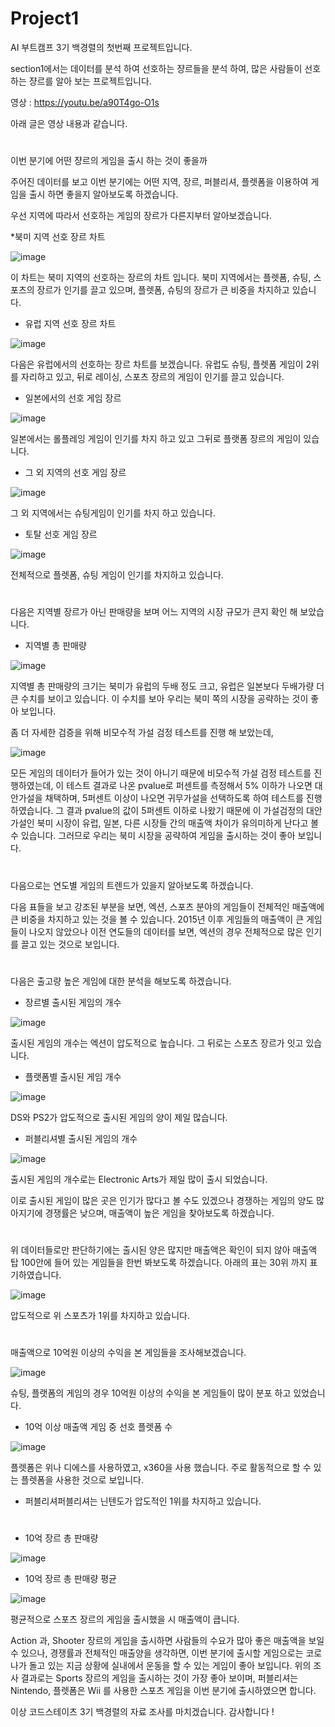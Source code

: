 # Project1
AI 부트캠프 3기 백경렬의 첫번째 프로젝트입니다.

section1에서는 데이터를 분석 하여 선호하는 쟝르들을 분석 하여, 많은 사람들이 선호하는 쟝르를 알아 보는 프로젝트입니다.

영상 : https://youtu.be/a90T4go-O1s

아래 글은 영상 내용과 같습니다.
# 
이번 분기에 어떤 쟝르의 게임을 출시 하는 것이 좋을까

주어진 데이터를 보고 이번 분기에는 어떤 지역, 장르, 퍼블리셔, 플렛폼을 이용하여 게임을 출시 하면 좋을지 알아보도록 하겠습니다.

우선 지역에 따라서 선호하는 게임의 장르가 다른지부터 알아보겠습니다.

 *북미 지역 선호 장르 차트
 
![image](https://user-images.githubusercontent.com/40240766/166125607-90a907d3-ea79-474c-811b-356f081d4455.png)

이 차트는 북미 지역의 선호하는 장르의 차트 입니다. 북미 지역에서는 플렛폼, 슈팅, 스포츠의 장르가 인기를 끌고 있으며, 플렛폼, 슈팅의 장르가 큰 비중을 차지하고 있습니다.

 * 유럽 지역 선호 장르 차트

![image](https://user-images.githubusercontent.com/40240766/166125627-721bb4eb-8274-4f51-a17a-dec37e06d61b.png)


다음은 유럽에서의 선호하는 장르 차트를 보겠습니다. 유럽도 슈팅, 플렛폼 게임이 2위를 자리하고 있고, 뒤로 레이싱, 스포츠 장르의 게임이 인기를 끌고 있습니다.

 * 일본에서의 선호 게임 장르

![image](https://user-images.githubusercontent.com/40240766/166125629-695b0681-052d-4c2c-9cd2-3480e9fa8c2c.png)

일본에서는 롤플레잉 게임이 인기를 차지 하고 있고 그뒤로 플랫폼 장르의 게임이 있습니다.

* 그 외 지역의 선호 게임 장르

![image](https://user-images.githubusercontent.com/40240766/166125633-4a4ad39d-528e-4f97-83bb-85bbfa7e1ae4.png)


그 외 지역에서는 슈팅게임이 인기를 차지 하고 있습니다.

* 토탈 선호 게임 장르

![image](https://user-images.githubusercontent.com/40240766/166125661-85d3a371-5554-4093-b899-6f8c252db8fe.png)


전체적으로 플렛폼, 슈팅 게임이 인기를 차지하고 있습니다.

#
다음은 지역별 장르가 아닌 판매량을 보며 어느 지역의 시장 규모가 큰지 확인 해 보았습니다.
* 지역별 총 판매량

![image](https://user-images.githubusercontent.com/40240766/166125664-6549c5a1-4801-4c64-9466-122808b9bfe8.png)


지역별 총 판매량의 크기는 북미가 유럽의 두배 정도 크고, 유럽은 일본보다 두배가량 더 큰 수치를 보이고 있습니다.
이 수치를 보아 우리는 북미 쪽의 시장을 공략하는 것이 좋아 보입니다.

좀 더 자세한 검증을 위해 비모수적 가설 검정 테스트를 진행 해 보았는데,

![image](https://user-images.githubusercontent.com/40240766/166125668-2925b4b0-fe0a-4b2a-bc34-821ccd71daf8.png)


모든 게임의 데이터가 들어가 있는 것이 아니기 때문에 비모수적 가설 검정 테스트를 진행하였는데, 이 테스트 결과로 나온 pvalue로 퍼센트를 측정해서 5% 이하가 나오면 대안가설을 채택하며, 5퍼센트 이상이 나오면 귀무가설을 선택하도록 하여 테스트를 진행 하였습니다. 그 결과 pvalue의 값이 5퍼센트 이하로 나왔기 때문에 이 가설검정의 대안가설인 북미 시장이 유럽, 일본, 다른 시장들 간의 매출액 차이가 유의미하게 난다고 볼 수 있습니다. 그러므로 우리는 북미 시장을 공략하여 게임을 출시하는 것이 좋아 보입니다.

#
다음으로는 연도별 게임의 트렌드가 있을지 알아보도록 하겠습니다.

다음 표들을 보고 강조된 부분을 보면, 엑션, 스포츠 분야의 게임들이 전체적인 매출액에 큰 비중을 차지하고 있는 것을 볼 수 있습니다.
2015년 이후 게임들의 매출액이 큰 게임들이 나오지 않았으나 이전 연도들의 데이터를 보면, 
엑션의 경우 전체적으로 많은 인기를 끌고 있는 것으로 보입니다.

# 
다음은 출고량 높은 게임에 대한 분석을 해보도록 하겠습니다.
* 장르별 출시된 게임의 개수

![image](https://user-images.githubusercontent.com/40240766/166125674-e8c35a50-27c5-42f5-bea3-b278da58a492.png)

출시된 게임의 개수는 엑션이 압도적으로 높습니다. 그 뒤로는 스포츠 장르가 잇고 있습니다.

* 플랫폼별 출시된 게임 개수

![image](https://user-images.githubusercontent.com/40240766/166125684-3f8c84a5-4bc1-473f-97cd-ca3f068e0046.png)

DS와 PS2가 압도적으로 출시된 게임의 양이 제일 많습니다.

* 퍼블리셔별 출시된 게임의 개수

![image](https://user-images.githubusercontent.com/40240766/166125692-70cfd01b-27ef-41ad-88fe-22c36d320764.png)

출시된 게임의 개수로는 Electronic Arts가 제일 많이 출시 되었습니다.

이로 출시된 게임이 많은 곳은 인기가 많다고 볼 수도 있겠으나 경쟁하는 게임의 양도 많아지기에 경쟁률은 낮으며, 매출액이 높은 게임을 찾아보도록 하겠습니다.
# 
위 데이터들로만 판단하기에는 출시된 양은 많지만 매출액은 확인이 되지 않아 매출액 탑 100안에 들어 있는 게임들을 한번 봐보도록 하겠습니다. 아래의 표는 30위 까지 표기하였습니다.

![image](https://user-images.githubusercontent.com/40240766/166125695-f475b23d-4fbd-405f-91c2-2cd2243a128d.png)

압도적으로 위 스포츠가 1위를 차지하고 있습니다.

#
매출액으로 10억원 이상의 수익을 본 게임들을 조사해보겠습니다.

![image](https://user-images.githubusercontent.com/40240766/166125699-a438047f-c423-402c-9c65-3513b12b6e1f.png)

슈팅, 플랫폼의 게임의 경우 10억원 이상의 수익을 본 게임들이 많이 분포 하고 있었습니다.
* 10억 이상 매출액 게임 중 선호 플렛폼 수 

![image](https://user-images.githubusercontent.com/40240766/166125701-3ed2df44-1c10-4041-83f8-0d3c2853a2fc.png)

플렛폼은 위나 디에스를 사용하였고, x360을 사용 했습니다. 주로 활동적으로 할 수 있는 플렛폼을 사용한 것으로 보입니다.
* 퍼블리셔퍼블리셔는 닌텐도가 압도적인 1위를 차지하고 있습니다.
#
* 10억 장르 총 판매량

![image](https://user-images.githubusercontent.com/40240766/166125706-4b30a3d1-1083-44fb-805a-b1a29467b4a4.png)

* 10억 장르 총 판매량 평균

![image](https://user-images.githubusercontent.com/40240766/166125707-3198fd8c-a437-43b2-80b2-ea65df6d0794.png)

평균적으로 스포츠 장르의 게임을 출시했을 시 매출액이 큽니다. 

Action 과, Shooter 장르의 게임을 출시하면 사람들의 수요가 많아 좋은 매출액을 보일 수 있으나, 경쟁률과 전체적인 매출양을 생각하면,
이번 분기에 출시할 게임으로는 코로나가 돌고 있는 지금 상황에 실내에서 운동을 할 수 있는 게임이 좋아 보입니다.
위의 조사 결과로는 Sports 장르의 게임을 출시하는 것이 가장 좋아 보이며, 퍼블리셔는 Nintendo, 플렛폼은 Wii 를 사용한 스포츠 게임을 이번 분기에 출시하였으면 합니다.

이상 코드스테이츠 3기 백경렬의 자료 조사를 마치겠습니다. 감사합니다 !
